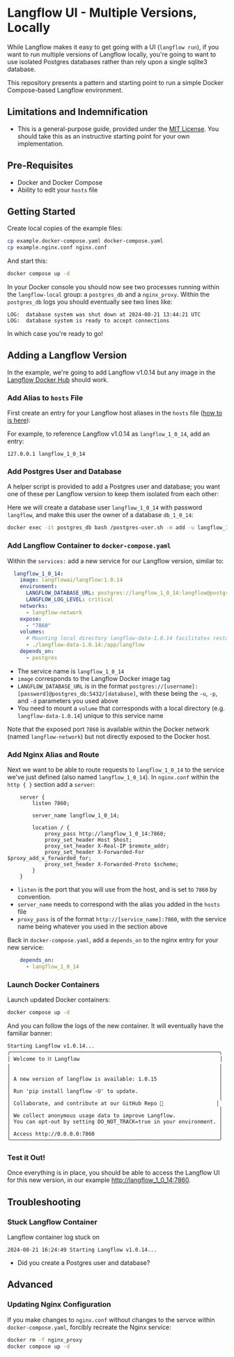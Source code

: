 # Langflow UI - Multiple Versions, Locally

While Langflow makes it easy to get going with a UI (`langflow run`), if you want to run multiple 
versions of Langflow locally, you're going to want to use isolated Postgres databases rather than
rely upon a single sqlite3 database.

This repository presents a pattern and starting point to run a simple Docker Compose-based 
Langflow environment. 

## Limitations and Indemnification

* This is a general-purpose guide, provided under the [MIT License](LICENSE.md). You 
should take this as an instructive starting point for your own implementation.

## Pre-Requisites

* Docker and Docker Compose
* Ability to edit your `hosts` file

## Getting Started

Create local copies of the example files:

```bash
cp example.docker-compose.yaml docker-compose.yaml
cp example.nginx.conf nginx.conf
```

And start this:

```bash
docker compose up -d
```

In your Docker console you should now see two processes running within the `langflow-local` group: a `postgres_db` and a `nginx_proxy`. 
Within the `postgres_db` logs you should eventually see two lines like:

```
LOG:  database system was shut down at 2024-08-21 13:44:21 UTC
LOG:  database system is ready to accept connections
```

In which case you're ready to go!

## Adding a Langflow Version

In the example, we're going to add Langflow v1.0.14 but any image in the [Langflow Docker Hub](https://hub.docker.com/r/langflowai/langflow) should work.

### Add Alias to `hosts` File

First create an entry for your Langflow host aliases in the `hosts` file ([how to is here](https://www.hostinger.com/tutorials/how-to-edit-hosts-file)):

For example, to reference Langflow v1.0.14 as `langflow_1_0_14`, add an entry:

```
127.0.0.1 langflow_1_0_14
```

### Add Postgres User and Database

A helper script is provided to add a Postgres user and database; you want one of these per Langflow version to keep them isolated from each other:

Here we will create a database user `langflow_1_0_14` with password `langflow`, and make this user the owner of a database `db_1_0_14`:

```bash
docker exec -it postgres_db bash /postgres-user.sh -m add -u langflow_1_0_14 -p langflow -d db_1_0_14
```

### Add Langflow Container to `docker-compose.yaml`

Within the `services:` add a new service for our Langflow version, similar to:

```yaml
  langflow_1_0_14:
    image: langflowai/langflow:1.0.14
    environment:
      LANGFLOW_DATABASE_URL: postgres://langflow_1_0_14:langflow@postgres_db:5432/db_1_0_14
      LANGFLOW_LOG_LEVEL: critical
    networks:
      - langflow-network
    expose:
      - "7860"
    volumes:
      # Mounting local directory langflow-data-1.0.14 facilitates restarts and container deletion
      - ./langflow-data-1.0.14:/app/langflow
    depends_on:
      - postgres
```

* The service name is `langflow_1_0_14`
* `image` corresponds to the Langflow Docker image tag
* `LANGFLOW_DATABASE_URL` is in the format `postgres://[username]:[password]@postgres_db:5432/[database]`, with these being the `-u`, `-p`, and `-d` parameters you used above
* You need to mount a `volume` that corresponds with a local directory (e.g. `langflow-data-1.0.14`) unique to this service name

Note that the exposed port `7860` is available within the Docker network (named `langflow-network`) but not directly exposed to the Docker host.

### Add Nginx Alias and Route

Next we want to be able to route requests to `langflow_1_0_14` to the service we've just defined (also named `langflow_1_0_14`).
In `nginx.conf` within the `http { }` section add a `server`:

```
    server {
        listen 7860;

        server_name langflow_1_0_14;

        location / {
            proxy_pass http://langflow_1_0_14:7860;
            proxy_set_header Host $host;
            proxy_set_header X-Real-IP $remote_addr;
            proxy_set_header X-Forwarded-For $proxy_add_x_forwarded_for;
            proxy_set_header X-Forwarded-Proto $scheme;
        }
    }
```

* `listen` is the port that you will use from the host, and is set to `7860` by convention.
* `server_name` needs to correspond with the alias you added in the `hosts` file
* `proxy_pass` is of the format `http://[service_name]:7860`, with the service name being whatever you used in the section above

Back in `docker-compose.yaml`, add a `depends_on` to the nginx entry for your new service:

```yaml
    depends_on:
      - langflow_1_0_14
```

### Launch Docker Containers

Launch updated Docker containers:

```bash
docker compose up -d
```

And you can follow the logs of the new container. It will eventually have the familiar banner:

```
Starting Langflow v1.0.14...
╭───────────────────────────────────────────────────────────────────╮
│ Welcome to ⛓ Langflow                                             │
│                                                                   │
│                                                                   │
│ A new version of langflow is available: 1.0.15                    │
│                                                                   │
│ Run 'pip install langflow -U' to update.                          │
│                                                                   │
│ Collaborate, and contribute at our GitHub Repo 🌟                 │
│                                                                   │
│ We collect anonymous usage data to improve Langflow.              │
│ You can opt-out by setting DO_NOT_TRACK=true in your environment. │
│                                                                   │
│ Access http://0.0.0.0:7860                                        │
╰───────────────────────────────────────────────────────────────────╯
```

### Test it Out!

Once everything is in place, you should be able to access the Langflow UI for this new version, in our example [http://langflow_1_0_14:7860](http://langflow_1_0_14:7860/).

## Troubleshooting

### Stuck Langflow Container

Langflow container log stuck on 

```
2024-08-21 16:24:49 Starting Langflow v1.0.14...
```

* Did you create a Postgres user and database?

## Advanced

### Updating Nginx Configuration

If you make changes to `nginx.conf` without changes to the servce within `docker-compose.yaml`, forcibly recreate the Nginx service:

```bash
docker rm -f nginx_proxy
docker compose up -d
```

